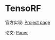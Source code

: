 # TensoRF


官方实现: [Project page](https://apchenstu.github.io/TensoRF/) 

论文: [Paper](https://arxiv.org/abs/2203.09517)
